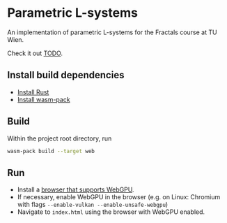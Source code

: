 # Parametric L-systems
An implementation of parametric L-systems for the Fractals course at TU Wien.

Check it out [TODO]().

## Install build dependencies
* [Install Rust](https://www.rust-lang.org/tools/install)
* [Install wasm-pack](https://rustwasm.github.io/wasm-pack/installer)

## Build
Within the project root directory, run
```bash
wasm-pack build --target web
```

## Run
* Install a [browser that supports WebGPU](https://github.com/gpuweb/gpuweb/wiki/Implementation-Status).
* If necessary, enable WebGPU in the browser (e.g. on Linux: Chromium with flags `--enable-vulkan --enable-unsafe-webgpu`)
* Navigate to `index.html` using the browser with WebGPU enabled.
